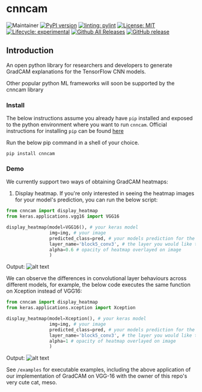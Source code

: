 # cnncam
<!-- badges: start -->
![Maintainer](https://img.shields.io/badge/maintainer-rawanmahdi-pink)
[![PyPI version](https://badge.fury.io/py/cnncam.svg)](https://badge.fury.io/py/cnncam)
[![linting: pylint](https://img.shields.io/badge/linting-pylint-yellowgreen)](https://github.com/pylint-dev/pylint) [![License:
MIT](https://img.shields.io/badge/License-MIT-yellow.svg)](https://opensource.org/license/mit/) 
[![Lifecycle:
experimental](https://img.shields.io/badge/lifecycle-experimental-orange.svg)](https://lifecycle.r-lib.org/articles/stages.html) [![Github All Releases](https://img.shields.io/github/downloads/rawanmahdi/cnncam/total.svg)]()
[![GitHub release](https://img.shields.io/github/release/rawanmahdi/cnncam.svg)](https://GitHub.com/rawanmahdi/cnncam/releases/)
<!-- [![DOI](https://joss.theoj.org/papers/10.21105/joss.02027/status.svg)](https://doi.org/10.21105/joss.02027)
 -->
<!-- badges: end -->

## Introduction

An open python library for researchers and developers to generate GradCAM explanations for the TensorFlow CNN models. 

Other popular python ML frameworks will soon be supported by the cnncam library

### Install

The below instructions assume you already have `pip` installed and exposed to the python environment where you want to run `cnncam`. 
Official instructions for installing `pip` can be found [here](https://pip.pypa.io/en/stable/installation/)

Run the below pip command in a shell of your choice. 
```
pip install cnncam
```

### Demo

We currently support two ways of obtaining GradCAM heatmaps:

1. Display heatmap.
If you're only interested in seeing the heatmap images for your model's prediction, you can run the below script:

```python
from cnncam import display_heatmap
from keras.applications.vgg16 import VGG16

display_heatmap(model=VGG16(), # your keras model
                img=img, # your image
                predicted_class=pred, # your models prediction for the image 
                layer_name='block5_conv3', # the layer you would like to see GradCAM for 
                alpha=0.6 # opacity of heatmap overlayed on image
                )
```
Output: 
![alt text](https://github.com/rawanmahdi/cnncam/blob/main/examples/output_images/meso_grass_vgg16.png?raw=true)

We can observe the differences in convolutional layer behaviours across different models, for example, the below code executes the same function on Xception instead of VGG16:

```python
from cnncam import display_heatmap
from keras.applications.xception import Xception

display_heatmap(model=Xception(), # your keras model
                img=img, # your image
                predicted_class=pred, # your models prediction for the image 
                layer_name='block5_conv3', # the layer you would like to see GradCAM for 
                alpha=1 # opacity of heatmap overlayed on image
                )
```
Output:
![alt text](https://github.com/rawanmahdi/cnncam/blob/main/examples/output_images/meso_grass_xception.png?raw=true)

See `/examples` for executable examples, including the above application of our implementation of GradCAM on VGG-16 with the owner of this repo's very cute cat, meso.
